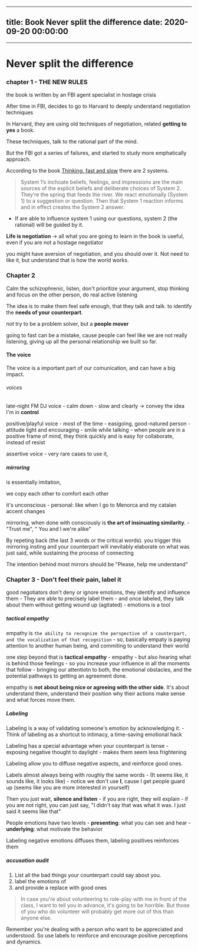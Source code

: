 
---
title: Book Never split the difference
date: 2020-09-20 00:00:00
---
---
# Never split the difference
### chapter 1 - THE NEW RULES



the book is written by an FBI agent specialist in hostage crisis


After time in FBI, decides to go to Harvard to deeply understand negotiation techniques


In Harvard, they are using old techniques of negotiation, related **getting to yes** a book.


These techniques, talk to the rational part of the mind.


But the FBI got a series of failures, and started to study more emphatically approach.



According to the book [Thinking,  fast and slow](../thinking-fast-and-slow) there are 2 systems.
  > System 1’s inchoate beliefs, feelings, and impressions are the main sources of the explicit beliefs and deliberate choices of System 2. They’re the spring that feeds the river. We react emotionally (System 1) to a suggestion or question. 
  > Then that System 1 reaction informs and in effect creates the System 2 answer.
  - If are able to influence system 1 using our questions, system 2 (the rational) will be guided by it. 




**Life is negotiation** -> all what you are going to learn in the book is useful, even if you are not a hostage negotiator




you might have aversion of negotiation, and you should over it. Not need to like it, but understand that is how the world works.


### Chapter 2



Calm the schizophrenic, listen, don't prioritize your argument, stop thinking and focus on the other person, do real active listening


The idea is to make them feel safe enough, that they talk and talk. to identify the **needs of your counterpart**.


not try to be a problem solver, but a **people mover**


going to fast can be a mistake, cause people can feel like we are not really listening, giving up all the personal relationship we built so far.

#### The voice


The voice is a important part of our comunication, and can have a big impact.


###### voices


late-night FM DJ voice
	- calm down
	- slow and clearly -> convey the idea I'm in **control**


positive/playful voice
	- most of the time
	- easigoing, good-natured person
	- attitude light and encouraging
	- smile while talking
	- when people are in a positive frame of mind, they think quickly and is easy for collaborate, instead of resist


assertive voice
	- very rare cases to use it,
	

##### mirroring


is essentially imitation, 


we copy each other to comfort each other


it's unconscious
	- personal: like when I go to Menorca and my catalan accent changes


mirroring, when done with consciously is **the art of insinuating similarity**.
	- "Trust me", " You and I we're alike"


By repeting back (the last 3 words or the critical words). you trigger this mirroring insting and your counterpart will inevitably elaborate on what was just said, while sustaining the process of connecting


The intention behind most mirrors should be "Please, help me understand"

### Chapter 3 - Don't feel their pain, label it



good negotiators don't deny or ignore emotions, they identify and influence them
	- They are able to precisely label them
	- and once labeled, they talk about them without getting wound up (agitated)
	- emotions is a tool

##### tactical empathy


empathy is `the ability to recognize the perspective of a counterpart, and the vocalization of that recognition`
	- so, basically empaty is paying attention to another human being, and commiting to understand their world


one step beyond that is **tactical empathy**
	- empathy
	- but also hearing what is behind those feelings
	- so you increase your influence in all the moments that follow
	- bringing our attentiotn to both, the emotional obstacles, and the potential pathways to getting an agreement done.


empathy is **not about being nice or agreeing with the other side**. It's about understand them, understand their position why their actions make sense and what forces move them.

##### Labeling



Labeling is a way of validating someone's emotion by acknowledging it.
	- Think of labeling as a shortcut to intimacy, a time-saving emotional hack


Labeling has a special advantage when your counterpart is tense
	- exposing negative thought to daylight
	- makes them seem less frightening


Labeling allow you to diffuse negative aspects, and reinforce good ones.



Labels almost always being with roughly the same words
	- (It seems like, it sounds like, it looks like)
	- notice we don't use **I**, cause I get people guard up (seems like you are more interested in yourself)


Then you just wait, **silence and listen**
	- if you are right, they will explain
	- if you are not right, you can just say, "I didn't say that was what it was. I just said it seems like that"



People emotions have two levels
	- **presenting**: what you can see and hear
	- **underlying**: what motivate the behavior


Labeling negative emotions diffuses them, labeling positives reinforces them

##### accusation audit

1. List all the bad things your counterpart could say about you.
2. label the emotions of
3. and provide a replace with good ones

> In case you're about volunteering to role-play with me in front of the class, I want to tell you in advance, it's going to be horrible. But those of you who do volunteer will probably get more out of this than anyone else.



Remember you're dealing with a person who want to be appreciated and understood. So use labels to reinforce and encourage positive perceptions and dynamics.


